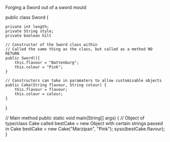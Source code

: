 Forging a Sword out of a sword mould

public class Sword {

    private int length;
    private String style;
    private boolean hilt

    // Constructor of the Sword class within
    // Called the same thing as the class, but called as a method NO RETURN
    public Sword(){
        this.flavour = "Battenburg";
        this.colour = "Pink";
    }

    // Constructors can take in paramaters to allow customisable objects
    public Cake(String flavour, String colour) {
        this.flavour = flavour;
        this.colour = colour;
    }
}

// Main method
public static void main(String[] args) {
    // Object of type/class Cake called bestCake = new Object with certain strings passed in
    Cake bestCake = new Cake("Marzipan", "Pink");
    syso(bestCake.flavour);
}